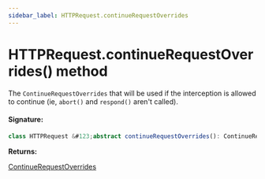 ```yaml
---
sidebar_label: HTTPRequest.continueRequestOverrides
---
```


# HTTPRequest.continueRequestOverrides() method

The `ContinueRequestOverrides` that will be used if the interception is allowed to continue (ie, `abort()` and `respond()` aren't called).

#### Signature:

```typescript
class HTTPRequest &#123;abstract continueRequestOverrides(): ContinueRequestOverrides;&#125;
```

**Returns:**

[ContinueRequestOverrides](./puppeteer.continuerequestoverrides.md)
